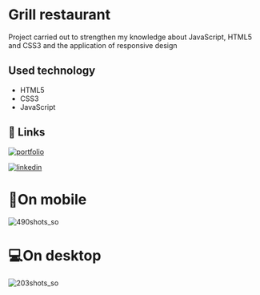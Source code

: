 # Grill restaurant

Project carried out to strengthen my knowledge about JavaScript, HTML5 and CSS3 and the application of responsive design

## Used technology

- HTML5
- CSS3
- JavaScript

## 🔗 Links
[![portfolio](https://img.shields.io/badge/my_portfolio-000?style=for-the-badge&logo=ko-fi&logoColor=white)](https://katherineoelsner.com/)

[![linkedin](https://img.shields.io/badge/linkedin-0A66C2?style=for-the-badge&logo=linkedin&logoColor=white)](https://www.linkedin.com/in/agustinaromer/)

# 📱On mobile

![490shots_so](https://github.com/agusrom6/restaurant-project2/assets/145613459/365f133b-5702-4c11-9fa7-bc2a4ba9bc83)

# 💻On desktop
![203shots_so](https://github.com/agusrom6/restaurant-project2/assets/145613459/0eeeddae-12ba-413e-a652-f1038b98e728)
